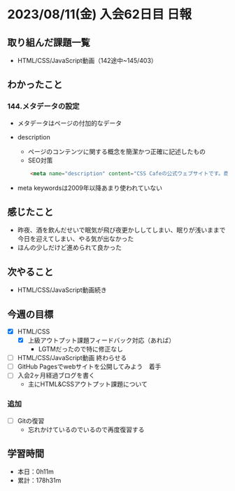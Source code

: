 # 2023/08/11(金) 入会62日目 日報

## 取り組んだ課題一覧

- HTML/CSS/JavaScript動画（142途中~145/403）

## わかったこと

### 144.メタデータの設定

- メタデータはページの付加的なデータ
- description
  - ページのコンテンツに関する概念を簡潔かつ正確に記述したもの
  - SEO対策

  ```html
      <meta name="description" content="CSS Cafeの公式ウェブサイトです。商品情報、店舗紹介、アクセス、会社情報など">
  ```

- meta keywordsは2009年以降あまり使われていない

## 感じたこと

- 昨夜、酒を飲んだせいで眠気が飛び夜更かししてしまい、眠りが浅いままで今日を迎えてしまい、やる気が出なかった
- ほんの少しだけど進められて良かった

## 次やること

- HTML/CSS/JavaScript動画続き

## 今週の目標

- [x] HTML/CSS
  - [x] 上級アウトプット課題フィードバック対応（あれば）
    - LGTMだったので特に修正なし
- [ ] HTML/CSS/JavaScript動画 終わらせる
- [ ] GitHub Pagesでwebサイトを公開してみよう　着手
- [ ] 入会2ヶ月経過ブログを書く
  - 主にHTML&CSSアウトプット課題について

### 追加

- [ ] Gitの復習
  - 忘れかけているのでいるので再度復習する

## 学習時間

- 本日：0h11m
- 累計：178h31m
